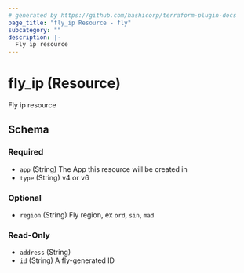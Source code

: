 ```yaml
---
# generated by https://github.com/hashicorp/terraform-plugin-docs
page_title: "fly_ip Resource - fly"
subcategory: ""
description: |-
  Fly ip resource
---
```


# fly_ip (Resource)

Fly ip resource



<!-- schema generated by tfplugindocs -->
## Schema

### Required

- `app` (String) The App this resource will be created in
- `type` (String) v4 or v6

### Optional

- `region` (String) Fly region, ex `ord`, `sin`, `mad`

### Read-Only

- `address` (String)
- `id` (String) A fly-generated ID
